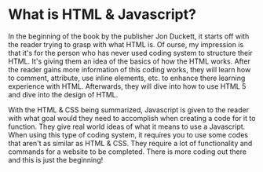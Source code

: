 # What is HTML & Javascript?

 
   In the beginning of the book by the publisher Jon Duckett, it starts off with the reader trying to grasp with what HTML is. Of ourse, my impression is that it's for the person who has never used coding system to structure their HTML. It's giving them an idea of the basics of how the HTML works. After the reader gains more information of this coding works, they will learn how to comment, attribute, use inline elements, etc. to enhance there learning experience with HTML. Afterwards, they will dive into how to use HTML 5 and dive into the design of HTML.

   With the HTML & CSS being summarized, Javascript is given to the reader with what goal would they need to accomplish when creating a code for it to function. They give real world ideas of what it means to use a Javascript. When using this type of coding system, it requires you to use some codes that aren't as similar as HTML & CSS. They require a lot of functionality and commands for a website to be completed. There is more coding out there and this is just the beginning!  

    
